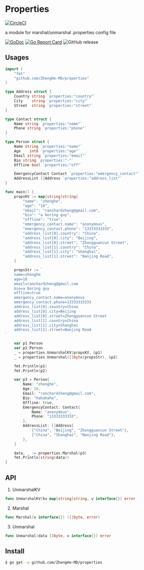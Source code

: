 # Properties 
[![CircleCI](https://circleci.com/gh/ZhengHe-MD/properties.svg?style=svg)](https://circleci.com/gh/ZhengHe-MD/properties)

a module for marshal/unmarshal .properties config file

[![GoDoc](https://godoc.org/github.com/ZhengHe-MD/properties?status.svg)](https://godoc.org/github.com/ZhengHe-MD/properties)
[![Go Report Card](https://goreportcard.com/badge/github.com/ZhengHe-MD/properties)](https://goreportcard.com/report/github.com/ZhengHe-MD/properties)
![GitHub release](https://img.shields.io/github/release/ZhengHe-MD/properties.svg)

## Usages

```go
import (
	"fmt"
	"github.com/ZhengHe-MD/properties"
)

type Address struct {
	Country string `properties:"country"`
	City    string `properties:"city"`
	Street  string `properties:"street"`
}

type Contact struct {
	Name string `properties:"name"`
	Phone string `properties:"phone"`
}

type Person struct {
	Name string `properties:"name"`
	Age    int8 `properties:"age"`
	Email string `properties:"email"`
	Bio string `properties:"-"`
	Offline bool `properties:"off"`

	EmergencyContact Contact `properties:"emergency_contact"`
	AddressList []Address `properties:"address_list"`
}

func main() {
	propsKV := map[string]string{
        "name": "zhenghe",
        "age": "18",
        "email": "ranchardzheng@gmail.com",
        "bio": "a boring guy",
        "offline": "true",
        "emergency_contact.name": "anonymous",
        "emergency_contact.phone": "13333333333",
        "address_list[0].country": "China",
        "address_list[0].city": "Beijing",
        "address_list[0].street": "Zhongguancun Street",
        "address_list[1].country": "China",
        "address_list[1].city": "Shanghai",
        "address_list[1].street": "Nanjing Road",
    }

    propsStr := `
    name=zhenghe
    age=18
    email=ranchardzheng@gmail.com
    bio=a boring guy
    offline=true
    emergency_contact.name=anonymous
    emergency_contact.phone=13333333333
    address_list[0].country=China
    address_list[0].city=Beijing
    address_list[0].street=Zhongguancun Street
    address_list[1].country=China
    address_list[1].city=Shanghai
    address_list[1].street=Nanjing Road
`

    var p1 Person
    var p2 Person
    _ = properties.UnmarshalKV(propsKV, &p1)
    _ = properties.Unmarshal([]byte(propsStr), &p2)

    fmt.Println(p1)
    fmt.Println(p2)

    var p3 = Person{
        Name: "zhenghe",
        Age: 18,
        Email: "ranchardzheng@gmail.com",
        Bio: "hahahaha",
        Offline: true,
        EmergencyContact: Contact{
            Name: "anonymous",
            Phone: "13333333333",
        },
        AddressList: []Address{
            {"China", "Beijing", "Zhongguancun Street"},
            {"China", "Shanghai", "Nanjing Road"},
        },
    }

    data, _ := properties.Marshal(p3)
    fmt.Println(string(data))
}
```

## API

1. UnmarshalKV

```go
func UnmarshalKV(kv map[string]string, v interface{}) error
```

2. Marshal

```go
func Marshal(v interface{}) ([]byte, error)
```

3. Unmarshal

```go
func Unmarshal(data []byte, v interface{}) error
```

## Install

```sh
$ go get -u github.com/ZhengHe-MD/properties
```


